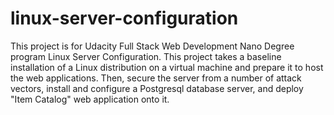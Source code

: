 # linux-server-configuration
This project is for Udacity Full Stack Web Development Nano Degree program Linux Server Configuration. This project takes a baseline installation of a Linux distribution on a virtual machine and prepare it to host the web applications. Then, secure the server from a number of attack vectors, install and configure a Postgresql database server, and deploy "Item Catalog" web application onto it.
